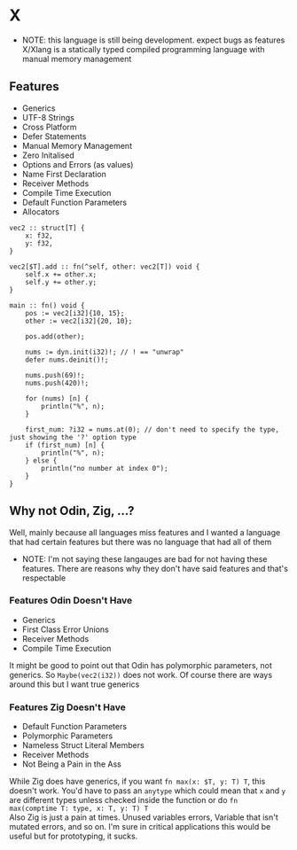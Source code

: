 # X
- NOTE: this language is still being development. expect bugs as features<br>
X/Xlang is a statically typed compiled programming language with manual memory management

## Features
- Generics
- UTF-8 Strings
- Cross Platform
- Defer Statements
- Manual Memory Management
- Zero Initalised
- Options and Errors (as values)
- Name First Declaration
- Receiver Methods
- Compile Time Execution
- Default Function Parameters
- Allocators

```
vec2 :: struct[T] {
    x: f32,
    y: f32,
}

vec2[$T].add :: fn(^self, other: vec2[T]) void {
    self.x += other.x;
    self.y += other.y;
}

main :: fn() void {
    pos := vec2[i32]{10, 15};
    other := vec2[i32]{20, 10};

    pos.add(other);

    nums := dyn.init(i32)!; // ! == "unwrap"
    defer nums.deinit()!;

    nums.push(69)!;
    nums.push(420)!;

    for (nums) [n] {
        println("%", n);
    }

    first_num: ?i32 = nums.at(0); // don't need to specify the type, just showing the '?' option type
    if (first_num) [n] {
        println("%", n);
    } else {
        println("no number at index 0");
    }
}
```

## Why not Odin, Zig, ...?
Well, mainly because all languages miss features and I wanted a language that had certain features but there was no language that had all of them<br>
- NOTE: I'm not saying these langauges are bad for not having these features. There are reasons why they don't have said features and that's respectable

### Features Odin Doesn't Have
- Generics
- First Class Error Unions
- Receiver Methods
- Compile Time Execution

It might be good to point out that Odin has polymorphic parameters, not generics. So `Maybe(vec2(i32))` does not work. Of course there are ways around this but I want true generics

### Features Zig Doesn't Have
- Default Function Parameters
- Polymorphic Parameters
- Nameless Struct Literal Members
- Receiver Methods
- Not Being a Pain in the Ass

While Zig does have generics, if you want `fn max(x: $T, y: T) T`, this doesn't work. You'd have to pass an `anytype` which could mean that `x` and `y` are different types unless checked inside the function or do `fn max(comptime T: type, x: T, y: T) T`<br>
Also Zig is just a pain at times. Unused variables errors, Variable that isn't mutated errors, and so on. I'm sure in critical applications this would be useful but for prototyping, it sucks.
